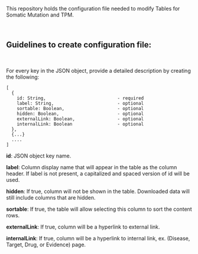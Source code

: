
<p>This repository holds the configuration file needed to modify Tables for Somatic Mutation and TPM. <p>

<br>
<h2>Guidelines to create configuration file:</h2> <br>

<p>
For every key in the JSON object, provide a detailed description by creating the following:

    [
      {  
        id: String,                           - required 
        label: String,                        - optional 
        sortable: Boolean,                    - optional
        hidden: Boolean,                      - optional
        externalLink: Boolean,                - optional
        internalLink: Boolean                 - optional
      },
      {...}
      ....
    ]

  <b>id</b>: JSON object key name.

  <b>label</b>: Column display name that will appear in the table as the column header. If label is not present, a capitalized and spaced version of id will be used.

  <b>hidden</b>: If true, column will not be shown in the table. Downloaded data will still include columns that are hidden.

  <b>sortable</b>: If true, the table will allow selecting this column to sort the content rows.

  <b>externalLink</b>: If true, column will be a hyperlink to external link. 

  <b>internalLink</b>: If true, column will be a hyperlink to internal link, ex. (Disease, Target, Drug, or Evidence) page. 
</p>